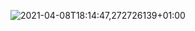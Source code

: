 ![2021-04-08T18:14:47,272726139+01:00](https://user-images.githubusercontent.com/49583764/114068933-5c8a0e80-9896-11eb-93a4-fb92f192a9d2.png)
